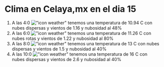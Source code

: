 # Clima en Celaya,mx en el dia 15

1. A las 4:0 !["icon weather"](http://openweathermap.org/img/w/03n.png) tenemos una temperatura de 10.94 C con nubes dispersas y  vientos de 1.16 y nubosidad al 48%
1. A las 6:0 !["icon weather"](http://openweathermap.org/img/w/04n.png) tenemos una temperatura de 11.26 C con nubes rotas y  vientos de 1.22 y nubosidad al 80%
1. A las 8:0 !["icon weather"](http://openweathermap.org/img/w/03n.png) tenemos una temperatura de 13 C con nubes dispersas y  vientos de 1.5 y nubosidad al 40%
1. A las 10:0 !["icon weather"](http://openweathermap.org/img/w/03d.png) tenemos una temperatura de 16 C con nubes dispersas y  vientos de 2.6 y nubosidad al 40%
